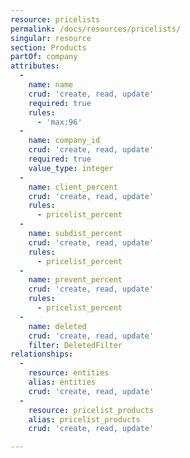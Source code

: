 ```yaml
---
resource: pricelists
permalink: /docs/resources/pricelists/
singular: resource
section: Products
partOf: company
attributes:
  -
    name: name
    crud: 'create, read, update'
    required: true
    rules:
      - 'max:96'
  -
    name: company_id
    crud: 'create, read, update'
    required: true
    value_type: integer
  -
    name: client_percent
    crud: 'create, read, update'
    rules:
      - pricelist_percent
  -
    name: subdist_percent
    crud: 'create, read, update'
    rules:
      - pricelist_percent
  -
    name: prevent_percent
    crud: 'create, read, update'
    rules:
      - pricelist_percent
  -
    name: deleted
    crud: 'create, read, update'
    filter: DeletedFilter
relationships:
  -
    resource: entities
    alias: entities
    crud: 'create, read, update'
  -
    resource: pricelist_products
    alias: pricelist_products
    crud: 'create, read, update'

---
```

